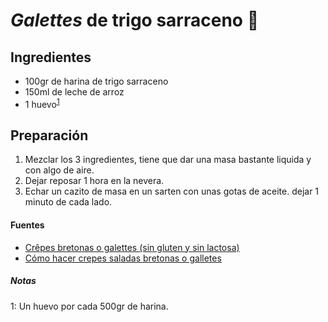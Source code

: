 # *Galettes* de trigo sarraceno :bread:

## Ingredientes

-   100gr de harina de trigo sarraceno
-   150ml de leche de arroz
-   1 huevo<sup>[1](#footnote1)</sup>

## Preparación

1.  Mezclar los 3 ingredientes, tiene que dar una masa bastante liquida y con algo de aire.
2.  Dejar reposar 1 hora en la nevera.
3.  Echar un cazito de masa en un sarten con unas gotas de aceite. dejar 1 minuto de cada lado.

#### Fuentes

-   [Crêpes bretonas o galettes (sin gluten y sin lactosa)](http://www.lacocinadecarolina.com/2017/01/crepes-bretonas-o-galettes-sin-gluten-y.html)
-   [Cómo hacer crepes saladas bretonas o galletes](https://pepekitchen.com/articulo/como-hacer-crepes-saladas-bretonas-o-galletes/)

##### Notas

<a name="footnote1">1</a>: Un huevo por cada 500gr de harina.
